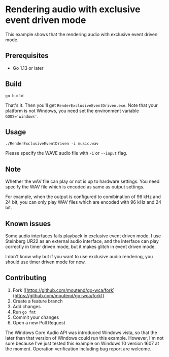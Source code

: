 # Rendering audio with exclusive event driven mode

This example shows that the rendering audio with exclusive event driven mode.

## Prerequisites

- Go 1.13 or later

## Build

```console
go build
```

That's it. Then you'll get `RenderExclusiveEventDriven.exe`. Note that your platform is not Windows, you need set the environment variable `GOOS='windows'`.

## Usage

```console
./RenderExclusiveEventDriven -i music.wav
```

Please specify the WAVE audio file with `-i` or `--input` flag.

## Note

Whether the wAV file can play or not is up to hardware settings. You need specify the WAV file which is encoded as same as output settings.

For example, when the output is configured to comibination of 96 kHz and 24 bit, you can only play WAV files which are encoded with 96 kHz and 24 bit.

## Known issues

Some audio interfaces fails playback in exclusive event driven mode. I use Steinberg UR22 as an external audio interface, and the interface can play correctly in timer driven mode, but it makes glitch in event driven mode.

I don't know why but if you want to use exclusive audio rendering, you should use timer driven mode for now.

## Contributing

1. Fork ([https://github.com/moutend/go-wca/fork](https://github.com/moutend/go-wca/fork))
1. Create a feature branch
1. Add changes
1. Run `go fmt`
1. Commit your changes
1. Open a new Pull Request

The Windows Core Audio API was introduced Windows vista, so that the later than that version of Windows could run this example. However, I'm not sure because I've just tested this example on Windows 10 version 1607 at the moment. Operation verification including bug report are welcome.
